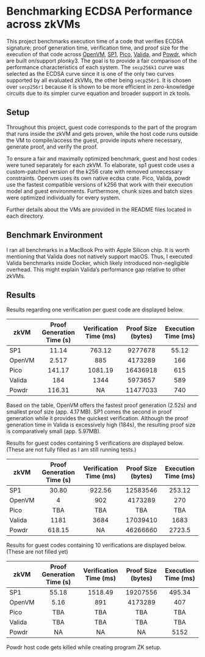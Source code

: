 # Benchmarking ECDSA Performance across zkVMs

This project benchmarks execution time of a code that verifies ECDSA signature; proof generation time, verification time, and proof size for the execution of that code across [OpenVM](https://github.com/openvm-org/openvm), [SP1](https://github.com/succinctlabs/sp1), [Pico](https://github.com/brevis-network/pico), [Valida](https://github.com/valida-xyz/valida), and [Powdr](https://github.com/powdr-labs/powdr), which are built on/support plonky3. The goal is to provide a fair comparison of the performance characteristics of each system. The `secp256k1` curve was selected as the ECDSA curve since it is one of the only two curves supported by all evaluated zkVMs, the other being `secp256r1`. It is chosen over `secp256r1` because it is shown to be more efficient in zero-knowledge circuits due to its simpler curve equation and broader support in zk tools.

## Setup
Throughout this project, guest code corresponds to the part of the program that runs inside the zkVM and gets proven, while the host code runs outside the VM to compile/access the guest, provide inputs where necessary, generate proof, and verify the proof.

To ensure a fair and maximally optimized benchmark, guest and host codes were tuned separately for each zkVM. To elaborate, sp1 guest code uses a custom-patched version of the k256 crate with removed unnecessary constraints. Openvm uses its own native ecdsa crate. Pico, Valida, powdr use the fastest compatible versions of k256 that work with their execution model and guest environments. Furthermore, chunk sizes and batch sizes were optimized individually for every system.

Further details about the VMs are provided in the README files located in each directory.

## Benchmark Environment
I ran all benchmarks in a MacBook Pro with Apple Silicon chip. It is worth mentioning that Valida does not natively support macOS. Thus, I executed Valida benchmarks inside Docker, which likely introduced non-negligible overhead. This might explain Valida’s performance gap relative to other zkVMs.

## Results
Results regarding one verification per guest code are displayed below.
  
| zkVM    | Proof Generation Time (s) | Verification Time (ms) | Proof Size (bytes) | Execution Time (ms) | 
|---------|:----------------:|:-----------------------:|:-----------:|:----------:|
| SP1     |      11.14       |         763.12          |  9277678    |    55.12   | 
| OpenVM  |    2.517         |           885           |   4173289   |    166     |
| Pico    |       141.17     |     1081.19             |   16436918  |    615     |
| Valida  |       184        |       1344              |   5973657   |    589     |
| Powdr   |      116.31      |            NA           |    11477033 |    740     |

Based on the table, OpenVM offers the fastest proof generation (2.52s) and smallest proof size (app. 4.17 MB). SP1 comes the second in proof generation while it provides the quickest verification. Although the proof generation time in Valida is excessively high (184s), the resulting proof size is comparatively small (app. 5.97MB).

Results for guest codes containing 5 verifications are displayed below. (These are not fully filled as I am still running tests.)

| zkVM    | Proof Generation Time (s) | Verification Time (ms)| Proof Size (bytes) | Execution Time (ms) | 
|---------|:----------------:|:-----------------------:|:-----------:|:----------:|
| SP1     |      30.80       |         922.56          |  12583546   |    253.12  | 
| OpenVM  |    4             |           902           |   4173289   |    270     | 
| Pico    |      TBA         |     TBA                 |   TBA       |    TBA     | -> Runs forever
| Valida  |       1181       |       3684              |   17039410  |    1683    |
| Powdr   |      618.15      |            NA           |    46266660 |    2723.5  |

Results for guest codes containing 10 verifications are displayed below. (These are not filled yet)

| zkVM    | Proof Generation Time (s) | Verification Time (ms)| Proof Size (bytes) | Execution Time (ms) | 
|---------|:----------------:|:-----------------------:|:-----------:|:----------:|
| SP1     |      55.18       |         1518.49         |  19207556   |    495.34  | 
| OpenVM  |    5.16          |          891            |   4173289   |    407     |    
| Pico    |       TBA        |     TBA                 |   TBA       |    TBA     |
| Valida  |       TBA        |      TBA                |   TBA       |   TBA      |
| Powdr   |       NA         |            NA           |    NA       |   5152     | -> Does not run to completion

Powdr host code gets killed while creating program ZK setup.

